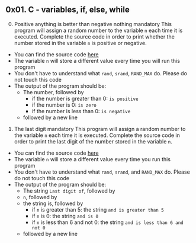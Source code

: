 ## 0x01. C - variables, if, else, while
0. Positive anything is better than negative nothing mandatory
This program will assign a random number to the variable `n` each time it is executed. Complete the source code in order to print whether the number stored in the variable `n` is positive or negative.
  * You can find the source code [here](https://github.com/holbertonschool/0x01.c/blob/master/0-positive_or_negative_c)
  * The variable `n` will store a different value every time you will run this program
  * You don't have to understand what `rand`, `srand`, `RAND_MAX` do. Please do not touch this code
  * The output of the program should be:
    - The number, followed by
      * if the number is greater than 0: `is positive`
      * if the number is 0: `is zero`
      * if the number is less than 0: `is negative`
    - followed by a new line
1. The last digit mandatory
This program will assign a random number to the variable `n` each time it is executed. Complete the source code in order to print the last digit of the number stored in the variable `n`.
  * You can find the source code [here](https://github.com/holbertonschool/0x01.c/blob/master/1-last_digit_c)
  * The variable `n` will store a different value every time you run this program
  * You don't have to understand what `rand`, `srand`, and `RAND_MAX` do. Please do not touch this code
  * The output of the program should be:
    - The string `Last digit of`, followed by
    - `n`, followed by
    - the string is, followed by
      * if `n` is greater than 5: the string `and is greater than 5`
      * if `n` is 0: the string `and is 0`
      * if `n` is less than 6 and not 0: the string `and is less than 6 and not 0`
    - followed by a new line
